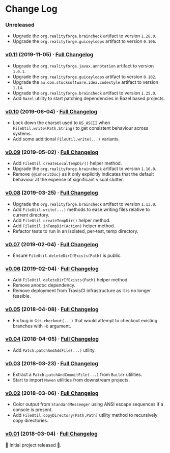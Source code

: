# Change Log

### Unreleased

* Upgrade the `org.realityforge.braincheck` artifact to version `1.28.0`.
* Upgrade the `org.realityforge.guiceyloops` artifact to version `0.106`.

### [v0.11](https://github.com/realityforge/gir/tree/v0.11) (2019-11-05) · [Full Changelog](https://github.com/realityforge/gir/compare/v0.10...v0.11)

* Upgrade the `org.realityforge.javax.annotation` artifact to version `1.0.1`.
* Upgrade the `org.realityforge.guiceyloops` artifact to version `0.102`.
* Upgrade the `au.com.stocksoftware.idea.codestyle` artifact to version `1.14`.
* Upgrade the `org.realityforge.braincheck` artifact to version `1.25.0`.
* Add `Bazel` utility to start patching dependencies in Bazel based projects.

### [v0.10](https://github.com/realityforge/gir/tree/v0.10) (2019-06-04) · [Full Changelog](https://github.com/realityforge/gir/compare/v0.09...v0.10)

* Lock down the charset used to `US_ASCII` when `FileUtil.write(Path,String)` to get consistent
  behaviour across systems.
* Add some additional `FileUtil.write(...)` variants.

### [v0.09](https://github.com/realityforge/gir/tree/v0.09) (2019-05-02) · [Full Changelog](https://github.com/realityforge/gir/compare/v0.08...v0.09)

* Add `FileUtil.createLocalTempDir()` helper method.
* Upgrade the `org.realityforge.braincheck` artifact to version `1.16.0`.
* Remove `{@inheritDoc}` as it only explicitly indicates that the default behaviour at the expense of significant visual clutter.

### [v0.08](https://github.com/realityforge/gir/tree/v0.08) (2019-03-25) · [Full Changelog](https://github.com/realityforge/gir/compare/v0.07...v0.08)

* Upgrade the `org.realityforge.braincheck` artifact to version `1.13.0`.
* Add `FileUtil.write(...)` methods to ease writing files relative to current directory.
* Add `FileUtil.createTempDir()` helper method.
* Add `FileUtil.inTempDir(Action)` helper method.
* Refactor tests to run in an isolated, per-test, temp directory.

### [v0.07](https://github.com/realityforge/gir/tree/v0.07) (2019-02-04) · [Full Changelog](https://github.com/realityforge/gir/compare/v0.06...v0.07)

* Ensure `FileUtil.deleteDirIfExists(Path)` is public.

### [v0.06](https://github.com/realityforge/gir/tree/v0.06) (2019-02-04) · [Full Changelog](https://github.com/realityforge/gir/compare/v0.05...v0.06)

* Add `FileUtil.deleteDirIfExists(Path)` helper method.
* Remove anodoc dependency.
* Remove deployment from TravisCI infrastructure as it is no longer feasible.

### [v0.05](https://github.com/realityforge/gir/tree/v0.05) (2018-04-08) · [Full Changelog](https://github.com/realityforge/gir/compare/v0.04...v0.05)

* Fix bug in `Git.checkout(...)` that would attempt to checkout existing branches with `-b` argument.

### [v0.04](https://github.com/realityforge/gir/tree/v0.04) (2018-04-05) · [Full Changelog](https://github.com/realityforge/gir/compare/v0.03...v0.04)

* Add `Patch.patchAndAddFile(...)` utility.

### [v0.03](https://github.com/realityforge/gir/tree/v0.03) (2018-03-23) · [Full Changelog](https://github.com/realityforge/gir/compare/v0.02...v0.03)

* Extract a `Patch.patchAndCommitFile(...)` from `Buildr` utilities.
* Start to import `Maven` utilities from downstream projects.

### [v0.02](https://github.com/realityforge/gir/tree/v0.02) (2018-03-06) · [Full Changelog](https://github.com/realityforge/gir/compare/v0.01...v0.02)

* Color output from `StandardMessenger` using ANSI escape sequences if a console is present.
* Add `FileUtil.copyDirectory(Path,Path)` utility method to recursively copy directories.

### [v0.01](https://github.com/realityforge/gir/tree/v0.01) (2018-03-04) · [Full Changelog](https://github.com/realityforge/gir/compare/fe376759d55ced503574d2782a6f19d30b061f77...v0.01)

‎🎉	 Initial project released ‎🎉.
